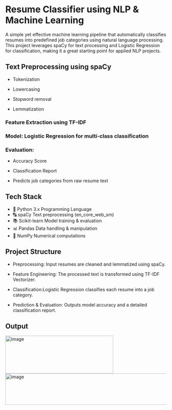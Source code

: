 # Resume Classifier using NLP & Machine Learning

A simple yet effective machine learning pipeline that automatically classifies resumes into predefined job categories using natural language processing. This project leverages spaCy for text processing and Logistic Regression for classification, making it a great starting point for applied NLP projects.

## Text Preprocessing using spaCy

- Tokenization

- Lowercasing

- Stopword removal

- Lemmatization

### Feature Extraction using TF-IDF

### Model: Logistic Regression for multi-class classification

### Evaluation:

- Accuracy Score

- Classification Report

- Predicts job categories from raw resume text

## Tech Stack

- 🐍 Python 3.x	Programming Language
- 🔠 spaCy	Text preprocessing (en_core_web_sm)
- 📚 Scikit-learn	Model training & evaluation
- 📊 Pandas	Data handling & manipulation
- 🧮 NumPy	Numerical computations

## Project Structure

- Preprocessing: Input resumes are cleaned and lemmatized using spaCy.

- Feature Engineering: The processed text is transformed using TF-IDF Vectorizer.

- Classification:Logistic Regression classifies each resume into a job category.

- Prediction & Evaluation: Outputs model accuracy and a detailed classification report.

## Output
<img width="337" height="118" alt="image" src="https://github.com/user-attachments/assets/17f6e079-20f2-4c38-a8bc-96642d4911e0" />
<img width="886" height="98" alt="image" src="https://github.com/user-attachments/assets/4887a66d-4dcf-4c7c-ad13-8eed32a92eee" />
